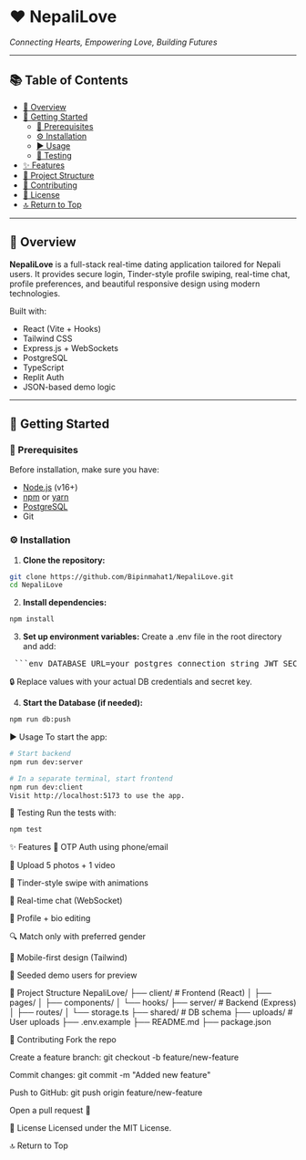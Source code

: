 # ❤️ NepaliLove

*Connecting Hearts, Empowering Love, Building Futures*

---

## 📚 Table of Contents

- [📖 Overview](#-overview)
- [🚀 Getting Started](#-getting-started)
  - [🧰 Prerequisites](#-prerequisites)
  - [⚙️ Installation](#️-installation)
  - [▶️ Usage](#️-usage)
  - [🧪 Testing](#-testing)
- [✨ Features](#-features)
- [🧱 Project Structure](#-project-structure)
- [🤝 Contributing](#-contributing)
- [📄 License](#-license)
- [🔝 Return to Top](#️-nepalilove)

---

## 📖 Overview

**NepaliLove** is a full-stack real-time dating application tailored for Nepali users. It provides secure login, Tinder-style profile swiping, real-time chat, profile preferences, and beautiful responsive design using modern technologies.

Built with:
- React (Vite + Hooks)
- Tailwind CSS
- Express.js + WebSockets
- PostgreSQL
- TypeScript
- Replit Auth
- JSON-based demo logic

---

## 🚀 Getting Started

### 🧰 Prerequisites

Before installation, make sure you have:

- [Node.js](https://nodejs.org/en/) (v16+)
- [npm](https://www.npmjs.com/) or [yarn](https://yarnpkg.com/)
- [PostgreSQL](https://www.postgresql.org/)
- Git

### ⚙️ Installation

1. **Clone the repository:**

```bash
git clone https://github.com/Bipinmahat1/NepaliLove.git
cd NepaliLove
```

2. **Install dependencies:**

```bash
npm install
```

3. **Set up environment variables:**
Create a .env file in the root directory and add:
<pre> ```env DATABASE_URL=your_postgres_connection_string JWT_SECRET=your_secret_key PORT=4000 ``` </pre>
🔒 Replace values with your actual DB credentials and secret key.

4. **Start the Database (if needed):**
```bash
npm run db:push
```

▶️ Usage
To start the app:
```bash
# Start backend
npm run dev:server

# In a separate terminal, start frontend
npm run dev:client
Visit http://localhost:5173 to use the app.
```

🧪 Testing
Run the tests with:
```bash
npm test
```

✨ Features
🔐 OTP Auth using phone/email

📸 Upload 5 photos + 1 video

🎴 Tinder-style swipe with animations

💬 Real-time chat (WebSocket)

👤 Profile + bio editing

🔍 Match only with preferred gender

📱 Mobile-first design (Tailwind)

🧪 Seeded demo users for preview


🧱 Project Structure
NepaliLove/
├── client/                # Frontend (React)
│   ├── pages/
│   ├── components/
│   └── hooks/
├── server/                # Backend (Express)
│   ├── routes/
│   └── storage.ts
├── shared/                # DB schema
├── uploads/               # User uploads
├── .env.example
├── README.md
├── package.json



🤝 Contributing
Fork the repo

Create a feature branch: git checkout -b feature/new-feature

Commit changes: git commit -m "Added new feature"

Push to GitHub: git push origin feature/new-feature

Open a pull request 🚀

📄 License
Licensed under the MIT License.

🔝 Return to Top



